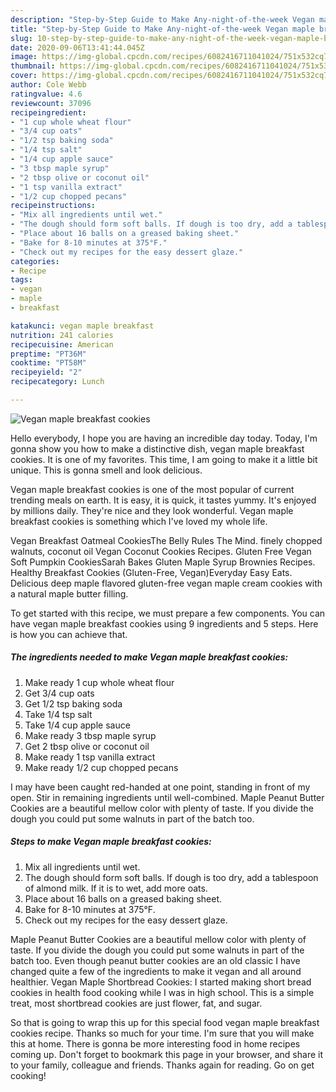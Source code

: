 ```yaml
---
description: "Step-by-Step Guide to Make Any-night-of-the-week Vegan maple breakfast cookies"
title: "Step-by-Step Guide to Make Any-night-of-the-week Vegan maple breakfast cookies"
slug: 10-step-by-step-guide-to-make-any-night-of-the-week-vegan-maple-breakfast-cookies
date: 2020-09-06T13:41:44.045Z
image: https://img-global.cpcdn.com/recipes/6082416711041024/751x532cq70/vegan-maple-breakfast-cookies-recipe-main-photo.jpg
thumbnail: https://img-global.cpcdn.com/recipes/6082416711041024/751x532cq70/vegan-maple-breakfast-cookies-recipe-main-photo.jpg
cover: https://img-global.cpcdn.com/recipes/6082416711041024/751x532cq70/vegan-maple-breakfast-cookies-recipe-main-photo.jpg
author: Cole Webb
ratingvalue: 4.6
reviewcount: 37096
recipeingredient:
- "1 cup whole wheat flour"
- "3/4 cup oats"
- "1/2 tsp baking soda"
- "1/4 tsp salt"
- "1/4 cup apple sauce"
- "3 tbsp maple syrup"
- "2 tbsp olive or coconut oil"
- "1 tsp vanilla extract"
- "1/2 cup chopped pecans"
recipeinstructions:
- "Mix all ingredients until wet."
- "The dough should form soft balls. If dough is too dry, add a tablespoon of almond milk. If it is to wet, add more oats."
- "Place about 16 balls on a greased baking sheet."
- "Bake for 8-10 minutes at 375°F."
- "Check out my recipes for the easy dessert glaze."
categories:
- Recipe
tags:
- vegan
- maple
- breakfast

katakunci: vegan maple breakfast 
nutrition: 241 calories
recipecuisine: American
preptime: "PT36M"
cooktime: "PT58M"
recipeyield: "2"
recipecategory: Lunch

---
```



![Vegan maple breakfast cookies](https://img-global.cpcdn.com/recipes/6082416711041024/751x532cq70/vegan-maple-breakfast-cookies-recipe-main-photo.jpg)

Hello everybody, I hope you are having an incredible day today. Today, I'm gonna show you how to make a distinctive dish, vegan maple breakfast cookies. It is one of my favorites. This time, I am going to make it a little bit unique. This is gonna smell and look delicious.

Vegan maple breakfast cookies is one of the most popular of current trending meals on earth. It is easy, it is quick, it tastes yummy. It's enjoyed by millions daily. They're nice and they look wonderful. Vegan maple breakfast cookies is something which I've loved my whole life.

Vegan Breakfast Oatmeal CookiesThe Belly Rules The Mind. finely chopped walnuts, coconut oil Vegan Coconut Cookies Recipes. Gluten Free Vegan Soft Pumpkin CookiesSarah Bakes Gluten Maple Syrup Brownies Recipes. Healthy Breakfast Cookies (Gluten-Free, Vegan)Everyday Easy Eats. Delicious deep maple flavored gluten-free vegan maple cream cookies with a natural maple butter filling.


To get started with this recipe, we must prepare a few components. You can have vegan maple breakfast cookies using 9 ingredients and 5 steps. Here is how you can achieve that.

<!--inarticleads1-->

##### The ingredients needed to make Vegan maple breakfast cookies:

1. Make ready 1 cup whole wheat flour
1. Get 3/4 cup oats
1. Get 1/2 tsp baking soda
1. Take 1/4 tsp salt
1. Take 1/4 cup apple sauce
1. Make ready 3 tbsp maple syrup
1. Get 2 tbsp olive or coconut oil
1. Make ready 1 tsp vanilla extract
1. Make ready 1/2 cup chopped pecans


I may have been caught red-handed at one point, standing in front of my open. Stir in remaining ingredients until well-combined. Maple Peanut Butter Cookies are a beautiful mellow color with plenty of taste. If you divide the dough you could put some walnuts in part of the batch too. 

<!--inarticleads2-->

##### Steps to make Vegan maple breakfast cookies:

1. Mix all ingredients until wet.
1. The dough should form soft balls. If dough is too dry, add a tablespoon of almond milk. If it is to wet, add more oats.
1. Place about 16 balls on a greased baking sheet.
1. Bake for 8-10 minutes at 375°F.
1. Check out my recipes for the easy dessert glaze.


Maple Peanut Butter Cookies are a beautiful mellow color with plenty of taste. If you divide the dough you could put some walnuts in part of the batch too. Even though peanut butter cookies are an old classic I have changed quite a few of the ingredients to make it vegan and all around healthier. Vegan Maple Shortbread Cookies: I started making short bread cookies in health food cooking while I was in high school. This is a simple treat, most shortbread cookies are just flower, fat, and sugar. 

So that is going to wrap this up for this special food vegan maple breakfast cookies recipe. Thanks so much for your time. I'm sure that you will make this at home. There is gonna be more interesting food in home recipes coming up. Don't forget to bookmark this page in your browser, and share it to your family, colleague and friends. Thanks again for reading. Go on get cooking!
